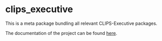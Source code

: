 # clips_executive

This is a meta package bundling all relevant CLIPS-Executive packages.

The documentation of the project can be found [here](https://carologistics.github.io/clips_executive/clips_executive/index.html).
